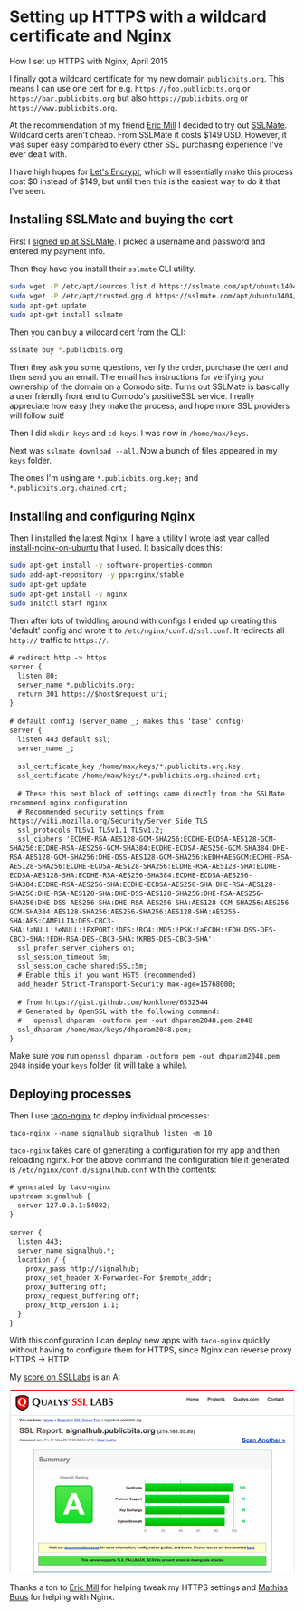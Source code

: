 <div id="header"><h1 class="title">Setting up HTTPS with a wildcard certificate and Nginx</h1></div>

How I set up HTTPS with Nginx, April 2015

I finally got a wildcard certificate for my new domain `publicbits.org`. This means I can use one cert for e.g. `https://foo.publicbits.org` or `https://bar.publicbits.org` but also `https://publicbits.org` or `https://www.publicbits.org`.

At the recommendation of my friend [Eric Mill](https://konklone.com/) I decided to try out [SSLMate](https://sslmate.com/). Wildcard certs aren't cheap. From SSLMate it costs $149 USD. However, it was super easy compared to every other SSL purchasing experience I've ever dealt with.

I have high hopes for [Let's Encrypt](https://letsencrypt.org), which will essentially make this process cost $0 instead of $149, but until then this is the easiest way to do it that I've seen.

## Installing SSLMate and buying the cert

First I [signed up at SSLMate](https://sslmate.com/signup). I picked a username and password and entered my payment info.

Then they have you install their `sslmate` CLI utility.

```sh
sudo wget -P /etc/apt/sources.list.d https://sslmate.com/apt/ubuntu1404/sslmate.list
sudo wget -P /etc/apt/trusted.gpg.d https://sslmate.com/apt/ubuntu1404/sslmate.gpg
sudo apt-get update
sudo apt-get install sslmate
```

Then you can buy a wildcard cert from the CLI:

```sh
sslmate buy *.publicbits.org
```

Then they ask you some questions, verify the order, purchase the cert and then send you an email. The email has instructions for verifying your ownership of the domain on a Comodo site. Turns out SSLMate is basically a user friendly front end to Comodo's positiveSSL service. I really appreciate how easy they make the process, and hope more SSL providers will follow suit!

Then I did `mkdir keys` and `cd keys`. I was now in `/home/max/keys`.

Next was `sslmate download --all`. Now a bunch of files appeared in my `keys` folder.

The ones I'm using are `*.publicbits.org.key;` and `*.publicbits.org.chained.crt;`.

## Installing and configuring Nginx

Then I installed the latest Nginx. I have a utility I wrote last year called [install-nginx-on-ubuntu](https://github.com/maxogden/install-nginx-on-ubuntu) that I used. It basically does this:

```sh
sudo apt-get install -y software-properties-common
sudo add-apt-repository -y ppa:nginx/stable
sudo apt-get update
sudo apt-get install -y nginx
sudo initctl start nginx
```

Then after lots of twiddling around with configs I ended up creating this 'default' config and wrote it to `/etc/nginx/conf.d/ssl.conf`. It redirects all `http://` traffic to `https://`.

```
# redirect http -> https
server {
  listen 80;
  server_name *.publicbits.org;
  return 301 https://$host$request_uri;
}  

# default config (server_name _; makes this 'base' config)
server {
  listen 443 default ssl;
  server_name _;
 
  ssl_certificate_key /home/max/keys/*.publicbits.org.key;
  ssl_certificate /home/max/keys/*.publicbits.org.chained.crt;
  
  # These this next block of settings came directly from the SSLMate recommend nginx configuration
  # Recommended security settings from https://wiki.mozilla.org/Security/Server_Side_TLS
  ssl_protocols TLSv1 TLSv1.1 TLSv1.2;
  ssl_ciphers 'ECDHE-RSA-AES128-GCM-SHA256:ECDHE-ECDSA-AES128-GCM-SHA256:ECDHE-RSA-AES256-GCM-SHA384:ECDHE-ECDSA-AES256-GCM-SHA384:DHE-RSA-AES128-GCM-SHA256:DHE-DSS-AES128-GCM-SHA256:kEDH+AESGCM:ECDHE-RSA-AES128-SHA256:ECDHE-ECDSA-AES128-SHA256:ECDHE-RSA-AES128-SHA:ECDHE-ECDSA-AES128-SHA:ECDHE-RSA-AES256-SHA384:ECDHE-ECDSA-AES256-SHA384:ECDHE-RSA-AES256-SHA:ECDHE-ECDSA-AES256-SHA:DHE-RSA-AES128-SHA256:DHE-RSA-AES128-SHA:DHE-DSS-AES128-SHA256:DHE-RSA-AES256-SHA256:DHE-DSS-AES256-SHA:DHE-RSA-AES256-SHA:AES128-GCM-SHA256:AES256-GCM-SHA384:AES128-SHA256:AES256-SHA256:AES128-SHA:AES256-SHA:AES:CAMELLIA:DES-CBC3-SHA:!aNULL:!eNULL:!EXPORT:!DES:!RC4:!MD5:!PSK:!aECDH:!EDH-DSS-DES-CBC3-SHA:!EDH-RSA-DES-CBC3-SHA:!KRB5-DES-CBC3-SHA';
  ssl_prefer_server_ciphers on;
  ssl_session_timeout 5m;
  ssl_session_cache shared:SSL:5m;
  # Enable this if you want HSTS (recommended)
  add_header Strict-Transport-Security max-age=15768000;
 
  # from https://gist.github.com/konklone/6532544
  # Generated by OpenSSL with the following command:
  #   openssl dhparam -outform pem -out dhparam2048.pem 2048
  ssl_dhparam /home/max/keys/dhparam2048.pem;
}
```

Make sure you run `openssl dhparam -outform pem -out dhparam2048.pem 2048` inside your `keys` folder (it will take a while).

## Deploying processes

Then I use [taco-nginx](https://www.npmjs.com/package/taco-nginx) to deploy individual processes:

```
taco-nginx --name signalhub signalhub listen -m 10
```

`taco-nginx` takes care of generating a configuration for my app and then reloading nginx. For the above command the configuration file it generated is `/etc/nginx/conf.d/signalhub.conf` with the contents:

```
# generated by taco-nginx
upstream signalhub {
  server 127.0.0.1:54082;
}
 
server {
  listen 443;
  server_name signalhub.*;
  location / {
    proxy_pass http://signalhub;
    proxy_set_header X-Forwarded-For $remote_addr;
    proxy_buffering off;
    proxy_request_buffering off;
    proxy_http_version 1.1;
  }
}
```

With this configuration I can deploy new apps with `taco-nginx` quickly without having to configure them for HTTPS, since Nginx can reverse proxy HTTPS -> HTTP. 

My [score on SSLLabs](https://www.ssllabs.com/ssltest/analyze.html?d=signalhub.publicbits.org) is an A:

![ssl labs](media/ssllabs.png)

Thanks a ton to [Eric Mill](https://konklone.com) for helping tweak my HTTPS settings and [Mathias Buus](https://github.com/mafintosh) for helping with Nginx.